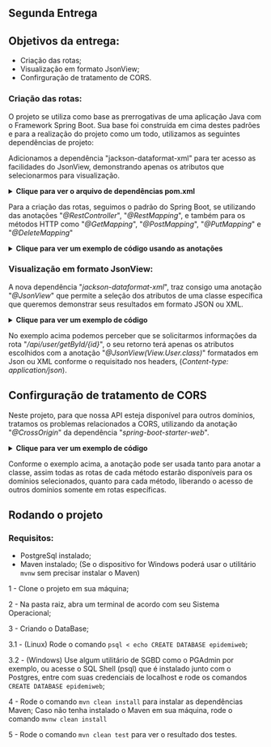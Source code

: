 ## Segunda Entrega

## Objetivos da entrega:

- Criação das rotas;
- Visualização em formato JsonView;
- Confirguração de tratamento de CORS.


### Criação das rotas:

O projeto se utiliza como base as prerrogativas de uma aplicação Java com o Framework Spring Boot. Sua base foi construída em cima destes padrões e para a realização do projeto como um todo, utilizamos as seguintes dependências de projeto:

Adicionamos a dependência "jackson-dataformat-xml" para ter acesso as facilidades do JsonView, demonstrando apenas os atributos que selecionarmos para visualização.


<details>
  <summary><strong>Clique para ver o arquivo de dependências pom.xml</strong></summary>
  
  [../pom.xml](https://github.com/arthurbarbero/EpidemiWEB/blob/main/pom.xml)
  
  ```xml
      <dependencies>
      <dependency>
        <groupId>org.postgresql</groupId>
        <artifactId>postgresql</artifactId>
      </dependency>
      <dependency>
        <groupId>io.jsonwebtoken</groupId>
        <artifactId>jjwt</artifactId>
        <version>0.9.1</version>
      </dependency>
      <dependency>
        <groupId>org.springframework.boot</groupId>
        <artifactId>spring-boot-starter-data-jpa</artifactId>
      </dependency>
      <dependency>
        <groupId>org.springframework.boot</groupId>
        <artifactId>spring-boot-starter-security</artifactId>
      </dependency>
      <dependency>
        <groupId>org.springframework.boot</groupId>
        <artifactId>spring-boot-starter-web</artifactId>
      </dependency>
      <dependency>
        <groupId>org.springframework.boot</groupId>
        <artifactId>spring-boot-devtools</artifactId>
        <scope>runtime</scope>
        <optional>true</optional>
      </dependency>
      <dependency>
        <groupId>org.springframework.boot</groupId>
        <artifactId>spring-boot-starter-test</artifactId>
        <scope>test</scope>
      </dependency>
      <dependency>
        <groupId>org.springframework.security</groupId>
        <artifactId>spring-security-test</artifactId>
        <scope>test</scope>
      </dependency>
      <dependency>
        <groupId>com.fasterxml.jackson.dataformat</groupId>
        <artifactId>jackson-dataformat-xml</artifactId>
		  </dependency>
    </dependencies>
  ```
</details>

Para a criação das rotas, seguimos o padrão do Spring Boot, se utilizando das anotações "*@RestController*", "*@RestMapping*", e também para os métodos HTTP como "*@GetMapping*", "*@PostMapping*", "*@PutMapping*" e "*@DeleteMapping*"

<details>
  <summary><strong>Clique para ver um exemplo de código usando as anotações</strong></summary>
  
  [../src/main/java/br/gov/sp/fatec/epidemiweb/Controller/UserController.java](https://github.com/arthurbarbero/EpidemiWEB/blob/main/src/main/java/br/gov/sp/fatec/epidemiweb/Controller/UserController.java)
  
  ```java
    @RestController
    @RequestMapping(value = "/user")
    public class UserController {
      
      @GetMapping(value = "/getById/{id}")
      public User GetUserById(@PathVariable(value = "id") int id) {...}

      @PostMapping(value = "/login")
      public User GetUserByEmailAndPassword(@RequestBody User user) {...}

      @PutMapping(value = "/update")
      public ResponseEntity<User> UpdateDisease(@RequestBody User user) {...}

      @DeleteMapping(value = "/deleteById/{userId}")
      public ResponseEntity<String> DeleteSymptomById(@PathVariable(value = "userId") User user) { ...}

      ...
    }
  ```
</details>



### Visualização em formato JsonView:

A nova dependência "*jackson-dataformat-xml*", traz consigo uma anotação "*@JsonView*" que permite a seleção dos atributos de uma classe específica que queremos demonstrar seus resultados em formato JSON ou XML.

<details>
  <summary><strong>Clique para ver um exemplo de código</strong></summary>
  
  [../src/main/java/br/gov/sp/fatec/epidemiweb/Controller/UserController.java](https://github.com/arthurbarbero/EpidemiWEB/blob/main/src/main/java/br/gov/sp/fatec/epidemiweb/Controller/UserController.java)
  
  ```java
    @JsonView(View.User.class)
    @GetMapping(value = "/getById/{id}")
    public User GetUserById(@PathVariable(value = "id") int id) { ... }
  ```

  [../src/main/java/br/gov/sp/fatec/epidemiweb/Controller/View.java](https://github.com/arthurbarbero/EpidemiWEB/blob/main/src/main/java/br/gov/sp/fatec/epidemiweb/Controller/View.java)

  ```java
  public class View {
    
    public static class User {}

    ...
  }
  ```

  [../src/main/java/br/gov/sp/fatec/epidemiweb/Controller/View.java](https://github.com/arthurbarbero/EpidemiWEB/blob/main/src/main/java/br/gov/sp/fatec/epidemiweb/Entity/User.java)

  ```java
  @Entity
  @Table(name = "usr_users", schema = "users")
  public class User {
    @Id
    @GeneratedValue(strategy = GenerationType.IDENTITY)
    @Column(name = "id_user", columnDefinition = "Serial")
    private Integer id;

    @JsonView({View.User.class, View.DiseaseIncidences.class, View.IncidenceComplete.class})
    @Column(name="st_name", nullable=false)
    private String name;

    @JsonView(View.User.class)
    @Column(name="st_email", nullable=false, unique=true)
    private String email;

    ...
  }
  ```
</details>

No exemplo acima podemos perceber que se solicitarmos informações da rota "*/api/user/getById/{id}*", o seu retorno terá apenas os atributos escolhidos com a anotação "*@JsonView(View.User.class)*" formatados em Json ou XML conforme o requisitado nos headers, (*Content-type: application/json*).

 ## Confirguração de tratamento de CORS

 Neste projeto, para que nossa API esteja disponível para outros domínios, tratamos os problemas relacionados a CORS, utilizando da anotação "*@CrossOrigin*" da dependência "*spring-boot-starter-web*".

<details>
  <summary><strong>Clique para ver um exemplo de código</strong></summary>
  
  [../src/main/java/br/gov/sp/fatec/epidemiweb/Controller/UserController.java](https://github.com/arthurbarbero/EpidemiWEB/blob/main/src/main/java/br/gov/sp/fatec/epidemiweb/Controller/UserController.java)

  ```java
  @RestController
  @RequestMapping(value = "/user")
  @CrossOrigin
  public class UserController {
    
    @JsonView(View.User.class)
    @GetMapping(value = "/getById/{id}")
    public User GetUserById(@PathVariable(value = "id") int id) {
      return userService.getUserById(id);
    }

    ...
  }

  ```
</details>

Conforme o exemplo acima, a anotação pode ser usada tanto para anotar a classe, assim todas as rotas de cada método estarão disponíveis para os domínios selecionados, quanto para cada método, liberando o acesso de outros domínios somente em rotas específicas.


 ## Rodando o projeto
 
 ### Requisitos:
 
 - PostgreSql instalado;
 - Maven instalado; (Se o dispositivo for Windows poderá usar o utilitário `mvnw` sem precisar instalar o Maven)
 
 1 - Clone o projeto em sua máquina;
 
 2 - Na pasta raiz, abra um terminal de acordo com seu Sistema Operacional;
 
 3 - Criando o DataBase;
 
   3.1 - (Linux) Rode o comando `psql < echo CREATE DATABASE epidemiweb`;
    
   3.2 - (Windows) Use algum utilitário de SGBD como o PGAdmin por exemplo, ou acesse o SQL Shell (psql) que é instalado junto com o Postgres, entre com suas credenciais de localhost e rode os comandos `CREATE DATABASE epidemiweb`;
    
 4 - Rode o comando `mvn clean install` para instalar as dependências Maven; Caso não tenha instalado o Maven em sua máquina, rode o comando `mvnw clean install`
 
 5 - Rode o comando `mvn clean test` para ver o resultado dos testes.
